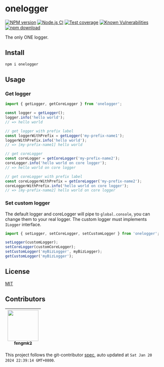 # onelogger

[![NPM version][npm-image]][npm-url]
[![Node.js CI](https://github.com/node-modules/onelogger/actions/workflows/nodejs.yml/badge.svg)](https://github.com/node-modules/onelogger/actions/workflows/nodejs.yml)
[![Test coverage][codecov-image]][codecov-url]
[![Known Vulnerabilities][snyk-image]][snyk-url]
[![npm download][download-image]][download-url]

[npm-image]: https://img.shields.io/npm/v/onelogger.svg?style=flat-square
[npm-url]: https://npmjs.org/package/onelogger
[codecov-image]: https://codecov.io/gh/node-modules/onelogger/branch/master/graph/badge.svg
[codecov-url]: https://codecov.io/gh/node-modules/onelogger
[snyk-image]: https://snyk.io/test/npm/onelogger/badge.svg?style=flat-square
[snyk-url]: https://snyk.io/test/npm/onelogger
[download-image]: https://img.shields.io/npm/dm/onelogger.svg?style=flat-square
[download-url]: https://npmjs.org/package/onelogger

The only ONE logger.

## Install

```bash
npm i onelogger
```

## Usage

### Get logger

```ts
import { getLogger, getCoreLogger } from 'onelogger';

const logger = getLogger();
logger.info('hello world');
// => hello world

// get logger with prefix label
const loggerWithPrefix = getLogger('my-prefix-name1');
loggerWithPrefix.info('hello world');
// => [my-prefix-name1] hello world

// get coreLogger
const coreLogger = getCoreLogger('my-prefix-name2');
coreLogger.info('hello world on core logger');
// => hello world on core logger

// get coreLogger with prefix label
const coreLoggerWithPrefix = getCoreLogger('my-prefix-name2');
coreLoggerWithPrefix.info('hello world on core logger');
// => [my-prefix-name2] hello world on core logger
```

### Set custom logger

The default logger and coreLogger will pipe to `global.console`, you can change them to your real logger.
The custom logger must implements `ILogger` interface.

```ts
import { setLogger, setCoreLogger, setCustomLogger } from 'onelogger';

setLogger(customLogger);
setCoreLogger(customCoreLogger);
setCustomLogger('myBizLogger', myBizLogger);
getCustomLogger('myBizLogger');
```

## License

[MIT](LICENSE.txt)

<!-- GITCONTRIBUTOR_START -->

## Contributors

|[<img src="https://avatars.githubusercontent.com/u/156269?v=4" width="100px;"/><br/><sub><b>fengmk2</b></sub>](https://github.com/fengmk2)<br/>|
| :---: |


This project follows the git-contributor [spec](https://github.com/xudafeng/git-contributor), auto updated at `Sat Jan 20 2024 22:39:14 GMT+0800`.

<!-- GITCONTRIBUTOR_END -->
